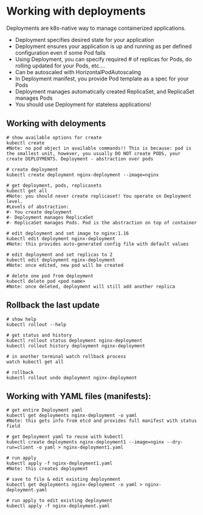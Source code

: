 # Working with deployments

Deployments are k8s-native way to manage containerized applications.

* Deployment specifies desired state for your application
* Deployment ensures your application is up and running as per defined configuration even if some Pod fails
* Using Deployment, you can specify required # of replicas for Pods, do rolling updated for your Pods, etc….
* Can be autoscaled with HorizontalPodAutoscaling
* In Deployment manifest, you provide Pod template as a spec for your Pods 
* Deployment manages automatically created ReplicaSet, and ReplicaSet manages Pods
* You should use Deployment for stateless applications!

## Working with deloyments

```
# show available options for create
kubectl create
#Note: no pod object in available commands!! This is because: pod is the smallest unit, however, you usually DO NOT create PODS, your create DEPLOYMENTS. Deployment - abstraction over pods

# create deployment
kubectl create deployment nginx-deployment --image=nginx

# get deployment, pods, replicasets
kubectl get all
#Note: you should never create replicaset! You operate on Deployment level.
#Levels of abstraction:
#- You create deployment
#- Deployment manages ReplicaSet
#- ReplicaSet manages Pods. Pod is the abstraction on top of container

# edit deployment and set image to nginx:1.16
kubectl edit deployment nginx-deployment
#Note: this provides auto-generated config file with default values

# edit deployment and set replicas to 2
kubectl edit deployment nginx-deployment
#Note: once edited, new pod will be created

# delete one pod from deployment
kubectl delete pod <pod name>
#Note: once deleted, deployment will still add another replica
```

## Rollback the last update
```
# show help
kubectl rollout --help

# get status and history
kubectl rollout status deployment nginx-deployment
kubectl rollout history deployment nginx-deployment

# in another terminal watch rollback process
watch kubectl get all
  
# rollback
kubectl rollout undo deployment nginx-deployment
```

## Working with YAML files (manifests):
```
# get entire Deployment yaml
kubectl get deployments nginx-deployment -o yaml
#Note: this gets info from etcd and provides full manifest with status field

# get Deployment yaml to reuse with kubectl
kubectl create deployments nginx-deployment1 --image=nginx --dry-run=client -o yaml > nginx-deployment1.yaml

# run apply
kubectl apply -f nginx-deployment1.yaml
#Note: this creates deployment

# save to file & edit existing deploynment
kubectl get deployments nginx-deployment -o yaml > nginx-deployment.yaml

# run apply to edit existing deployment
kubectl apply -f nginx-deployment.yaml
```






